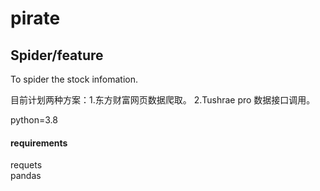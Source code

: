 # pirate
## Spider/feature

To spider the stock infomation.

目前计划两种方案：1.东方财富网页数据爬取。 2.Tushrae pro 数据接口调用。

python=3.8
#### requirements
requets
<br>
pandas

